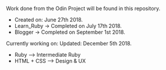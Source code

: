 Work done from the Odin Project will be found in this repository.
- Created on: June 27th 2018.
- Learn_Ruby -> Completed on July 17th 2018.
- Blogger -> Completed on September 1st 2018.

Currently working on:
Updated: December 5th 2018.
- Ruby --> Intermediate Ruby
- HTML + CSS --> Design & UX
